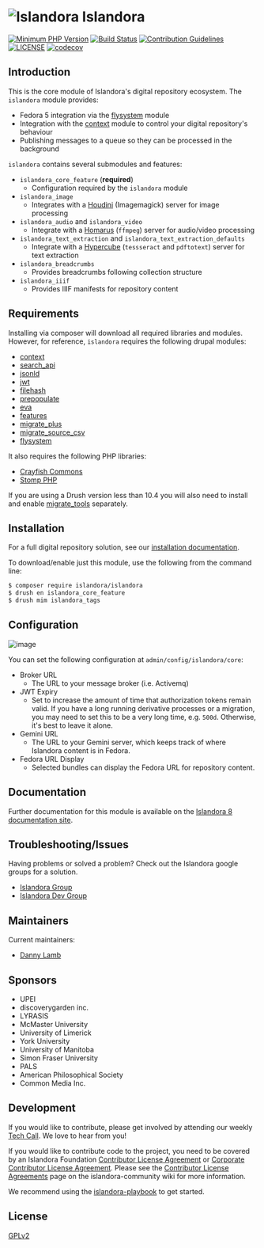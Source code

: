 # ![Islandora](https://cloud.githubusercontent.com/assets/2371345/25624809/f95b0972-2f30-11e7-8992-a8f135402cdc.png) Islandora

[![Minimum PHP Version](https://img.shields.io/badge/php-%3E%3D%207.4-8892BF.svg?style=flat-square)](https://php.net/)
[![Build Status](https://github.com/islandora/islandora/actions/workflows/build-2.x.yml/badge.svg)](https://github.com/Islandora/islandora/actions)
[![Contribution Guidelines](http://img.shields.io/badge/CONTRIBUTING-Guidelines-blue.svg)](./CONTRIBUTING.md)
[![LICENSE](https://img.shields.io/badge/license-GPLv2-blue.svg?style=flat-square)](./LICENSE)
[![codecov](https://codecov.io/gh/Islandora/islandora/branch/2.x/graph/badge.svg)](https://codecov.io/gh/Islandora/islandora)

## Introduction

This is the core module of Islandora's digital repository ecosystem. The `islandora` module provides:
- Fedora 5 integration via the [flysystem](https://drupal.org/project/flysystem) module
- Integration with the [context](https://drupal.org/project/context) module to control your digital repository's behaviour
- Publishing messages to a queue so they can be processed in the background

`islandora` contains several submodules and features:
- `islandora_core_feature` (**required**)
  - Configuration required by the `islandora` module
- `islandora_image`
  - Integrates with a [Houdini](https://github.com/Islandora/Crayfish/tree/dev/Houdini) (Imagemagick) server for image processing
- `islandora_audio` and `islandora_video`
  - Integrate with a [Homarus](https://github.com/Islandora/Crayfish/tree/dev/Homarus) (`ffmpeg`) server for audio/video processing 
- `islandora_text_extraction` and `islandora_text_extraction_defaults`
  - Integrate with a [Hypercube](https://github.com/Islandora/Crayfish/tree/dev/Hypercube) (`tessseract` and `pdftotext`) server for text extraction
- `islandora_breadcrumbs`
  - Provides breadcrumbs following collection structure
- `islandora_iiif`
  - Provides IIIF manifests for repository content 

## Requirements

Installing via composer will download all required libraries and modules.  However, for reference, `islandora` requires the following drupal modules:

- [context](http://drupal.org/project/context)
- [search_api](http://drupal.org/project/search_api)
- [jsonld](http://drupal.org/project/jsonld)
- [jwt](http://drupal.org/project/jwt)
- [filehash](http://drupal.org/project/filehash)
- [prepopulate](http://drupal.org/project/prepopulate)
- [eva](http://drupal.org/project/eva)
- [features](http://drupal.org/project/features)
- [migrate_plus](http://drupal.org/project/migrate_plus)
- [migrate_source_csv](http://drupal.org/project/migrate_source_csv)
- [flysystem](http://drupal.org/project/flysystem)

It also requires the following PHP libraries:

- [Crayfish Commons](https://packagist.org/packages/islandora/crayfish-commons)
- [Stomp PHP](http://drupal.org/project/)

If you are using a Drush version less than 10.4 you will also need to install and enable [migrate_tools](http://drupal.org/project/migrate_tools) separately.

## Installation

For a full digital repository solution, see our [installation documentation](https://islandora.github.io/documentation/installation/component_overview/).

To download/enable just this module, use the following from the command line:

```bash
$ composer require islandora/islandora
$ drush en islandora_core_feature
$ drush mim islandora_tags
```

## Configuration

![image](https://user-images.githubusercontent.com/20773151/67234502-ac171900-f41b-11e9-964e-c7d4cfadbd67.png)

You can set the following configuration at `admin/config/islandora/core`:
- Broker URL
  - The URL to your message broker (i.e. Activemq)
- JWT Expiry
  - Set to increase the amount of time that authorization tokens remain valid.  If you have a long running derivative processes or a migration, you may need to set this to be a very long time, e.g. `500d`.  Otherwise, it's best to leave it alone.
- Gemini URL
  - The URL to your Gemini server, which keeps track of where Islandora content is in Fedora.
- Fedora URL Display
  - Selected bundles can display the Fedora URL for repository content.

## Documentation

Further documentation for this module is available on the [Islandora 8 documentation site](https://islandora.github.io/documentation/).

## Troubleshooting/Issues

Having problems or solved a problem? Check out the Islandora google groups for a solution.

* [Islandora Group](https://groups.google.com/forum/?hl=en&fromgroups#!forum/islandora)
* [Islandora Dev Group](https://groups.google.com/forum/?hl=en&fromgroups#!forum/islandora-dev)

## Maintainers

Current maintainers:

* [Danny Lamb](https://github.com/dannylamb)

## Sponsors

* UPEI
* discoverygarden inc.
* LYRASIS
* McMaster University
* University of Limerick
* York University
* University of Manitoba
* Simon Fraser University
* PALS
* American Philosophical Society
* Common Media Inc.

## Development

If you would like to contribute, please get involved by attending our weekly [Tech Call](https://github.com/Islandora/islandora-community/wiki/Weekly-Open-Tech-Call). We love to hear from you!

If you would like to contribute code to the project, you need to be covered by an Islandora Foundation [Contributor License Agreement](https://github.com/Islandora/islandora-community/wiki/Onboarding-Checklist#contributor-license-agreements) or [Corporate Contributor License Agreement](https://github.com/Islandora/islandora-community/wiki/Onboarding-Checklist#contributor-license-agreements). Please see the [Contributor License Agreements](https://github.com/Islandora/islandora-community/wiki/Contributor-License-Agreements) page on the islandora-community wiki for more information.

We recommend using the [islandora-playbook](https://github.com/Islandora-Devops/islandora-playbook) to get started.

## License

[GPLv2](http://www.gnu.org/licenses/gpl-2.0.txt)

